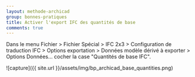 ```yaml
---
layout: methode-archicad
group: bonnes-pratiques
title: Activer l'export IFC des quantités de base
comments: true
---
```


Dans le menu Fichier > Fichier Spécial > IFC 2x3 > Configuration de traduction IFC > Options exportation > Données modèle dérivé à exporter > Options Données... cocher la case "Quantités de base IFC".

![capture]({{ site.url }}/assets/img/bp_archicad_base_quantities.png)
